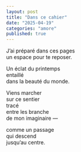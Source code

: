 ```yaml
---
layout: post
title: "Dans ce cahier"
date: "2025-04-19"
categories: "amore"
published: true
---
```


J’ai préparé dans ces pages  
un espace pour te reposer.  

Un éclat du printemps  
entaillé  
dans la beauté du monde.  

Viens marcher  
sur ce sentier  
tracé  
entre les branche  
de mon imaginaire —

comme un passage  
qui descend  
jusqu’au centre.  
